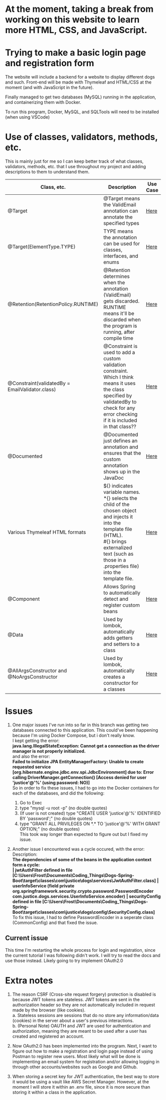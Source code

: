 <h1> At the moment, taking a break from working on this website to learn more HTML, CSS, and JavaScript. </h1>
<h1>Trying to make a basic login page and registration form</h1>

The website will include a backend for a website to display different dogs and such.
Front-end will be made with Thymeleaf and HTML/CSS at the moment (and with JavaScript in the future).

Finally managed to get two databases (MySQL) running in the application, and containerizing them with Docker.

To run this program, Docker, MySQL, and SQLTools will need to be installed (when using VSCode)

# Use of classes, validators, methods, etc. 
This is mainly just for me so I can keep better track of what classes, validators, methods, etc. that I use throughout my project and adding descriptions to them to understand them.

| Class, etc. | Description | Use Case |
| --- | --- | --- |
| @Target | @Target means the ValidEmail annotation can annotate the specified types | [Here](https://github.com/goob8079/Dogs-Spring-Boot/blob/2nd-branch/src/main/java/com/justice/dogs/login/ValidEmail.java#L14-L15) |
| @Target(ElementType.TYPE) | TYPE means the annotation can be used for classes, interfaces, and enums | [Here](https://github.com/goob8079/Dogs-Spring-Boot/blob/main/src/main/java/com/justice/dogs/login/MatchingPassword.java#L15-L16) |
| @Retention(RetentionPolicy.RUNTIME) | @Retention determines when the annotation (ValidEmail) gets discarded. <br>RUNTIME means it'll be discarded when the program is running, after compile time | [Here](https://github.com/goob8079/Dogs-Spring-Boot/blob/main/src/main/java/com/justice/dogs/login/ValidEmail.java#L17-L18) |
| @Constraint(validatedBy = EmailValidator.class) | @Constraint is used to add a custom validation constraint. <br>Which I think means it uses the class specified by validatedBy to check for any error checking if it is included in that class?? | [Here](https://github.com/goob8079/Dogs-Spring-Boot/blob/main/src/main/java/com/justice/dogs/login/ValidEmail.java#L20-L21) |
| @Documented | @Documented just defines an annotation and ensures that the custom annotation shows up in the JavaDoc | [Here](https://github.com/goob8079/Dogs-Spring-Boot/blob/main/src/main/java/com/justice/dogs/login/ValidEmail.java#L22-L23) |
| Various Thymeleaf HTML formats | ${} indicates variable names. <br>*{} selects the child of the chosen object and injects it into the template file (HTML). <br>#{} brings externalized text (such as those in a .properties file) into the template file. | [Here](https://github.com/goob8079/Dogs-Spring-Boot/blob/main/src/main/resources/templates/registration.html) |
| @Component | Allows Spring to automatically detect and register custom beans | [Here](https://github.com/goob8079/Dogs-Spring-Boot/blob/basic-login-branch/src/main/java/com/justice/dogs/services/JwtAuthFilter.java#L5-L6) | 
| @Data | Used by lombok, automatically adds getters and setters to a class | [Here](https://github.com/goob8079/Dogs-Spring-Boot/blob/basic-login-branch/src/main/java/com/justice/dogs/user/UserEntity.java#L14-L15) |
| @AllArgsConstructor and @NoArgsConstructor | Used by lombok, automatically creates a constructor for a classes | [Here](https://github.com/goob8079/Dogs-Spring-Boot/blob/basic-login-branch/src/main/java/com/justice/dogs/user/UserEntity.java#L15-L16) | 


# Issues

1. One major issues I've run into so far in this branch was getting two databases connected to this application. This could've been happening because I'm using Docker Compose, but i don't really know.<br>
I kept getting the error:  
**java.lang.IllegalStateException: Cannot get a connection as the driver manager is not properly initialized.**<br>
and also the error:  
**Failed to initialize JPA EntityManagerFactory: Unable to create requested service [org.hibernate.engine.jdbc.env.spi.JdbcEnvironment] due to: Error calling DriverManager.getConnection() [Access denied for user 'justice'@'%' (using password: NO)]**<br>
So in order to fix these issues, I had to go into the Docker containers for each of the databases, and did the following:  
    1. Go to Exec
    2. type "mysql -u root -p" (no double quotes)
    3. (If user is not created) type "CREATE USER 'justice'@'%' IDENTIFIED BY 'password';" (no double quotes)
    4. type "GRANT ALL PRIVILEGES ON \*.\* TO 'justice'@'%' WITH GRANT OPTION;" (no double quotes)<br>
This took way longer than expected to figure out but I fixed my issue.  

2. Another issue I encountered was a cycle occured, with the error:  
Description:  
**The dependencies of some of the beans in the application context form a cycle:**  
**|  jwtAuthFilter defined in file [C:\Users\Frost\Documents\Coding_Things\Dogs-Spring-Boot\target\classes\com\justice\dogs\services\JwtAuthFilter.class]**
**|  userInfoService (field private org.springframework.security.crypto.password.PasswordEncoder com.justice.dogs.services.UserInfoService.encoder)**
**|  securityConfig defined in file [C:\Users\Frost\Documents\Coding_Things\Dogs-Spring-Boot\target\classes\com\justice\dogs\config\SecurityConfig.class]**  
To fix this issue, I had to define PasswordEncoder in a seperate class (CommonConfig) and that fixed the issue.

<h2>Current issue</h2>

This time I'm restarting the whole process for login and registration, since the current tutorial I was following didn't work. 
I will try to read the docs and use those instead. Likely going to try implement OAuth2.0

# Extra notes
1. The reason CSRF (Cross-site request forgery) protection is disabled is because JWT tokens are stateless. JWT tokens are sent in the authorization header so they are not automatically included in request made by the browser (like cookies).<br>
    a. Stateless sessions are sessions that do no store any information/data (cookies) in the server about a user's previous interactions.<br/>
    b. (Personal Note) OAUTH and JWT are used for authentication and authorization, meaning they are meant to be used after a user has created and registered an account.

3. Now OAuth2.0 has been implemented into the program. Next, I want to figure out how to make a registration and login page instead of using Postman to register new users. Most likely what will be done is implementing an email system for registration and/or allowing logging in through other accounts/websites such as Google and Github.

4. When storing a secret key for JWT authentication, the best way to store it would be using a vault like AWS Secret Manager. However, at the moment I will store it within an .env file, since it is more secure than storing it within a class in the application.
